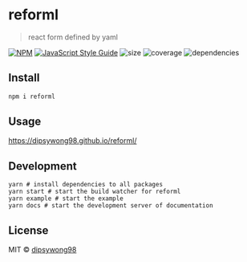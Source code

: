 # reforml

> react form defined by yaml

[![NPM](https://img.shields.io/npm/v/reforml.svg)](https://www.npmjs.com/package/reforml) 
[![JavaScript Style Guide](https://img.shields.io/badge/code_style-standard-brightgreen.svg)](https://standardjs.com)
![size](https://img.shields.io/bundlephobia/minzip/reforml)
![coverage](https://img.shields.io/codecov/c/github/dipsywong98/reforml)
![dependencies](https://img.shields.io/david/dipsywong98/reforml)

## Install

```bash
npm i reforml
```

## Usage

https://dipsywong98.github.io/reforml/

## Development

```shell script
yarn # install dependencies to all packages
yarn start # start the build watcher for reforml
yarn example # start the example
yarn docs # start the development server of documentation
```

## License

MIT © [dipsywong98](https://github.com/dipsywong98)
